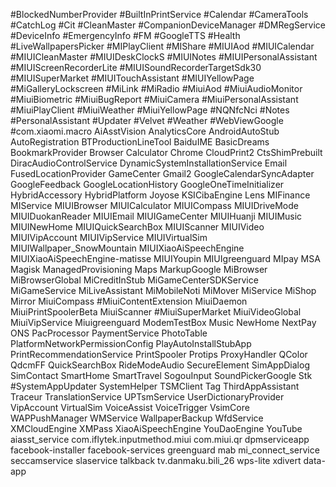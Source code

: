 #BlockedNumberProvider
#BuiltInPrintService
#Calendar
#CameraTools
#CatchLog
#Cit
#CleanMaster 
#CompanionDeviceManager
#DMRegService
#DeviceInfo
#EmergencyInfo
#FM
#GoogleTTS
#Health 
#LiveWallpapersPicker
#MIPlayClient
#MIShare
#MIUIAod
#MIUICalendar
#MIUICleanMaster 
#MIUIDeskClockS
#MIUINotes
#MIUIPersonalAssistant
#MIUIScreenRecorderLite
#MIUISoundRecorderTargetSdk30
#MIUISuperMarket
#MIUITouchAssistant
#MIUIYellowPage
#MiGalleryLockscreen
#MiLink
#MiRadio 
#MiuiAod
#MiuiAudioMonitor
#MiuiBiometric
#MiuiBugReport
#MiuiCamera
#MiuiPersonalAssistant
#MiuiPlayClient
#MiuiWeather 
#MiuiYellowPage
#NQNfcNci
#Notes
#PersonalAssistant
#Updater
#Velvet 
#Weather 
#WebViewGoogle
#com.xiaomi.macro
AiAsstVision
AnalyticsCore
AndroidAutoStub
AutoRegistration
BTProductionLineTool
BaiduIME
BasicDreams
BookmarkProvider
Browser 
Calculator
Chrome
CloudPrint2 
CtsShimPrebuilt
DiracAudioControlService
DynamicSystemInstallationService
Email 
FusedLocationProvider
GameCenter
Gmail2
GoogleCalendarSyncAdapter
GoogleFeedback 
GoogleLocationHistory 
GoogleOneTimeInitializer 
HybridAccessory
HybridPlatform
Joyose
KSICibaEngine
Lens 
MIFinance
MIService
MIUIBrowser
MIUICalculator
MIUICompass
MIUIDriveMode
MIUIDuokanReader
MIUIEmail 
MIUIGameCenter
MIUIHuanji
MIUIMusic
MIUINewHome
MIUIQuickSearchBox
MIUIScanner
MIUIVideo
MIUIVipAccount
MIUIVipService
MIUIVirtualSim
MIUIWallpaper_SnowMountain 
MIUIXiaoAiSpeechEngine
MIUIXiaoAiSpeechEngine-matisse
MIUIYoupin
MIUIgreenguard
MIpay
MSA
Magisk
ManagedProvisioning
Maps
MarkupGoogle 
MiBrowser
MiBrowserGlobal 
MiCreditInStub
MiGameCenterSDKService
MiGameService
MiLiveAssistant
MiMobileNoti 
MiMover
MiService
MiShop
Mirror
MiuiCompass
#MiuiContentExtension
MiuiDaemon
MiuiPrintSpoolerBeta
MiuiScanner
#MiuiSuperMarket
MiuiVideoGlobal 
MiuiVipService
Miuigreenguard
ModemTestBox
Music 
NewHome
NextPay
ONS
PacProcessor
PaymentService
PhotoTable
PlatformNetworkPermissionConfig
PlayAutoInstallStubApp
PrintRecommendationService
PrintSpooler
Protips
ProxyHandler
QColor
QdcmFF
QuickSearchBox
RideModeAudio
SecureElement
SimAppDialog
SimContact 
SmartHome
SmartTravel
SogouInput
SoundPickerGoogle 
Stk
#SystemAppUpdater
SystemHelper
TSMClient
Tag
ThirdAppAssistant
Traceur
TranslationService
UPTsmService
UserDictionaryProvider
VipAccount 
VirtualSim 
VoiceAssist
VoiceTrigger
VsimCore
WAPPushManager
WMService
WallpaperBackup
WfdService
XMCloudEngine
XMPass 
XiaoAiSpeechEngine
YouDaoEngine 
YouTube
aiasst_service
com.iflytek.inputmethod.miui
com.miui.qr
dpmserviceapp
facebook-installer
facebook-services
greenguard 
mab 
mi_connect_service
seccamservice
slaservice
talkback
tv.danmaku.bili_26
wps-lite
xdivert
data-app

